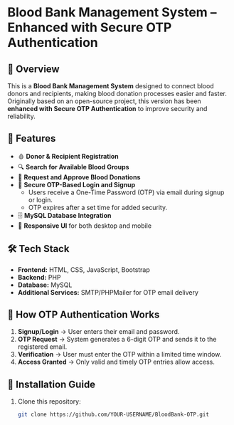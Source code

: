 # Blood Bank Management System – Enhanced with Secure OTP Authentication

## 📌 Overview
This is a **Blood Bank Management System** designed to connect blood donors and recipients, making blood donation processes easier and faster.  
Originally based on an open-source project, this version has been **enhanced with Secure OTP Authentication** to improve security and reliability.

## 🚀 Features
- 🩸 **Donor & Recipient Registration**
- 🔍 **Search for Available Blood Groups**
- 📅 **Request and Approve Blood Donations**
- 🔐 **Secure OTP-Based Login and Signup**
  - Users receive a One-Time Password (OTP) via email during signup or login.
  - OTP expires after a set time for added security.
- 🗄 **MySQL Database Integration**
- 📱 **Responsive UI** for both desktop and mobile

## 🛠 Tech Stack
- **Frontend:** HTML, CSS, JavaScript, Bootstrap
- **Backend:** PHP
- **Database:** MySQL
- **Additional Services:** SMTP/PHPMailer for OTP email delivery

## 🔑 How OTP Authentication Works
1. **Signup/Login** → User enters their email and password.
2. **OTP Request** → System generates a 6-digit OTP and sends it to the registered email.
3. **Verification** → User must enter the OTP within a limited time window.
4. **Access Granted** → Only valid and timely OTP entries allow access.

## 📂 Installation Guide
1. Clone this repository:
   ```bash
   git clone https://github.com/YOUR-USERNAME/BloodBank-OTP.git
